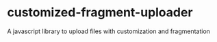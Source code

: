 # customized-fragment-uploader
A javascript library to upload files with customization and fragmentation
